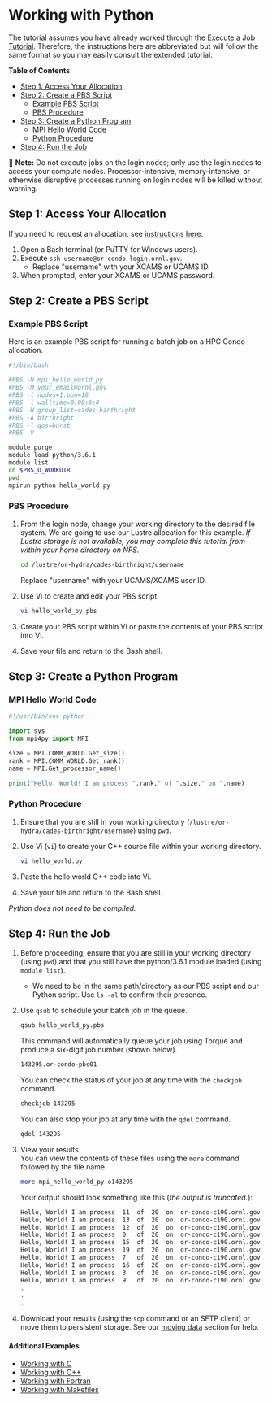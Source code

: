 # Working with Python

The tutorial assumes you have already worked through the [Execute a Job Tutorial](./). Therefore, the instructions here are abbreviated but will follow the same format so you may easily consult the extended tutorial.

**Table of Contents**

* [Step 1: Access Your Allocation](python.md#step-1-access-your-allocation)
* [Step 2: Create a PBS Script](python.md#step-2-create-a-pbs-script)
  * [Example PBS Script](python.md#example-pbs-script)
  * [PBS Procedure](python.md#pbs-procedure)
* [Step 3: Create a Python Program](python.md#step-3-create-a-python-program)
  * [MPI Hello World Code](python.md#mpi-hello-world-code)
  * [Python Procedure](python.md#python-procedure)
* [Step 4: Run the Job](python.md#step-4-run-the-job)

📝 **Note:** Do not execute jobs on the login nodes; only use the login nodes to access your compute nodes. Processor-intensive, memory-intensive, or otherwise disruptive processes running on login nodes will be killed without warning.

## Step 1: Access Your Allocation

If you need to request an allocation, see [instructions here](../request-access.md).

1. Open a Bash terminal \(or PuTTY for Windows users\).
2. Execute `ssh username@or-condo-login.ornl.gov`.
   * Replace "username" with your XCAMS or UCAMS ID.
3. When prompted, enter your XCAMS or UCAMS password.

## Step 2: Create a PBS Script

### Example PBS Script

Here is an example PBS script for running a batch job on a HPC Condo allocation.

```bash
#!/bin/bash

#PBS -N mpi_hello_world_py
#PBS -M your_email@ornl.gov
#PBS -l nodes=1:ppn=16
#PBS -l walltime=0:00:6:0
#PBS -W group_list=cades-birthright
#PBS -A birthright
#PBS -l qos=burst
#PBS -V

module purge
module load python/3.6.1
module list
cd $PBS_O_WORKDIR
pwd
mpirun python hello_world.py
```

### PBS Procedure

1. From the login node, change your working directory to the desired file system. We are going to use our Lustre allocation for this example. _If Lustre storage is not available, you may complete this tutorial from within your home directory on NFS._

   ```bash
   cd /lustre/or-hydra/cades-birthright/username
   ```

   Replace "username" with your UCAMS/XCAMS user ID.

2. Use Vi to create and edit your PBS script.

   ```bash
   vi hello_world_py.pbs
   ```

3. Create your PBS script within Vi or paste the contents of your PBS script into Vi.
4. Save your file and return to the Bash shell.

## Step 3: Create a Python Program

### MPI Hello World Code

```python
#!/usr/bin/env python

import sys
from mpi4py import MPI

size = MPI.COMM_WORLD.Get_size()
rank = MPI.COMM_WORLD.Get_rank()
name = MPI.Get_processor_name()

print("Hello, World! I am process ",rank," of ",size," on ",name)
```

### Python Procedure

1. Ensure that you are still in your working directory \(`/lustre/or-hydra/cades-birthright/username`\) using `pwd`.
2. Use Vi \(`vi`\) to create your C++ source file within your working directory.

   ```bash
   vi hello_world.py
   ```

3. Paste the hello world C++ code into Vi.
4. Save your file and return to the Bash shell.

_Python does not need to be compiled._

## Step 4: Run the Job

1. Before proceeding, ensure that you are still in your working directory \(using `pwd`\) and that you still have the python/3.6.1 module loaded \(using `module list`\).
   * We need to be in the same path/directory as our PBS script and our Python script. Use `ls -al` to confirm their presence.
2. Use `qsub` to schedule your batch job in the queue.

   ```bash
   qsub hello_world_py.pbs
   ```

   This command will automatically queue your job using Torque and produce a six-digit job number \(shown below\).  


   ```bash
   143295.or-condo-pbs01
   ```

   You can check the status of your job at any time with the `checkjob` command.

   ```bash
   checkjob 143295
   ```

   You can also stop your job at any time with the `qdel` command.

   ```bash
   qdel 143295
   ```

3. View your results.  
    You can view the contents of these files using the `more` command followed by the file name.  


   ```bash
   more mpi_hello_world_py.o143295
   ```

   Your output should look something like this \(_the output is truncated._\):

   ```bash
   Hello, World! I am process  11  of  20  on  or-condo-c190.ornl.gov
   Hello, World! I am process  13  of  20  on  or-condo-c190.ornl.gov
   Hello, World! I am process  12  of  20  on  or-condo-c190.ornl.gov
   Hello, World! I am process  0   of  20  on  or-condo-c190.ornl.gov
   Hello, World! I am process  15  of  20  on  or-condo-c190.ornl.gov
   Hello, World! I am process  19  of  20  on  or-condo-c190.ornl.gov
   Hello, World! I am process  7   of  20  on  or-condo-c190.ornl.gov
   Hello, World! I am process  16  of  20  on  or-condo-c190.ornl.gov
   Hello, World! I am process  3   of  20  on  or-condo-c190.ornl.gov
   Hello, World! I am process  9   of  20  on  or-condo-c190.ornl.gov
   .
   .
   .
   ```

4. Download your results \(using the `scp` command or an SFTP client\) or move them to persistent storage. See our [moving data](https://github.com/wendikristine/documentation-template/tree/62a326e16ecef2ff128ef0b976de12c16f6ea062/data-transfer-storage/moving-data.md) section for help.

#### Additional Examples

* [Working with C](./)
* [Working with C++](cpp.md)
* [Working with Fortran](fortran.md)
* [Working with Makefiles](makefile.md)

